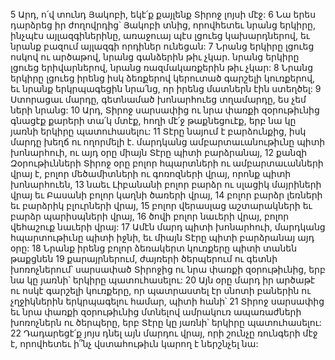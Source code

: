 5 Արդ, ո՛վ տունդ Յակոբի, եկէ՛ք քայլենք Տիրոջ լոյսի մէջ:
6 Նա երես դարձրեց իր ժողովրդից՝ Յակոբի տնից,
որովհետեւ նրանց երկիրը, ինչպէս այլազգիներինը,
առաջուայ պէս լցուեց կախարդներով,
եւ նրանք բազում այլազգի որդիներ ունեցան:
7 Նրանց երկիրը լցուեց ոսկով ու արծաթով,
նրանց գանձերին թիւ չկար.
նրանց երկիրը լցուեց երիվարներով,
նրանց ռազմակառքերին թիւ չկար:
8 Նրանց երկիրը լցուեց իրենց իսկ ձեռքերով կերուտած գարշելի կուռքերով,
եւ նրանք երկրպագեցին նրա՛նց, որ իրենց մատներն էին ստեղծել:
9 Ստորացաւ մարդը,
գետնամած խոնարհուեց տղամարդը,
ես չեմ ների նրանց:
10 Արդ, Տիրոջ սարսափից ու նրա փառքի զօրութիւնից
գնացէք քարերի տա՛կ մտէք,
հողի մէ՛ջ թաքնեցուէք,
երբ նա կը յառնի երկիրը պատուհասելու:
11 Տէրը նայում է բարձունքից,
իսկ մարդը խեղճ ու ողորմելի է.
մարդկանց ամբարտաւանութիւնը պիտի խոնարհուի,
ու այդ օրը միայն Տէրը պիտի բարձրանայ,
12 քանզի Զօրութիւնների Տիրոջ օրը բոլոր հպարտների ու ամբարտաւանների վրայ է,
բոլոր մեծամիտների ու գոռոզների վրայ, որոնք պիտի խոնարհուեն,
13 նաեւ Լիբանանի բոլոր բարձր ու սլացիկ մայրիների վրայ
եւ Բասանի բոլոր կաղնի ծառերի վրայ,
14 բոլոր բարձր լեռների եւ բարձրիկ բլուրների վրայ,
15 բոլոր վերասլաց աշտարակների եւ բարձր պարիսպների վրայ,
16 ծովի բոլոր նաւերի վրայ,
բոլոր վեհաշուք նաւերի վրայ:
17 Ամէն մարդ պիտի խոնարհուի,
մարդկանց հպարտութիւնը պիտի իջնի,
եւ միայն Տէրը պիտի բարձրանայ այդ օրը:
18 Նրանք իրենց բոլոր ձեռակերտ կուռքերը պիտի տանեն թաքցնեն
19 քարայրներում, ժայռերի ծերպերում ու գետնի խոռոչներում՝
սարսափած Տիրոջից ու նրա փառքի զօրութիւնից,
երբ նա կը յառնի՝ երկիրը պատուհասելու:
20 Այն օրը մարդ իր արծաթէ ու ոսկէ գարշելի կուռքերը, որ պատրաստել էր սնոտի բաներին ու չղջիկներին երկրպագելու համար, պիտի հանի՝ 21 Տիրոջ սարսափից եւ նրա փառքի զօրութիւնից մտնելով ամրակուռ ապառաժների խոռոչներն ու ծերպերը, երբ Տէրը կը յառնի՝ երկիրը պատուհասելու:
22 Դադարեցէ՛ք յոյս դնել այն մարդու վրայ,
որի շունչը ռունգերի մէջ է,
որովհետեւ ի՞նչ վստահութիւն կարող է ներշնչել նա:

